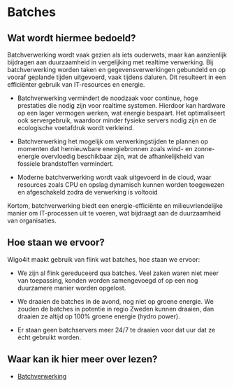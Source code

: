 # Batches

## Wat wordt hiermee bedoeld?
Batchverwerking wordt vaak gezien als iets ouderwets, maar kan aanzienlijk bijdragen aan duurzaamheid in vergelijking met realtime verwerking. Bij batchverwerking worden taken en gegevensverwerkingen gebundeld en op vooraf geplande tijden uitgevoerd, vaak tijdens daluren. Dit resulteert in een efficiënter gebruik van IT-resources en energie.

- Batchverwerking vermindert de noodzaak voor continue, hoge prestaties die nodig zijn voor realtime systemen. Hierdoor kan hardware op een lager vermogen werken, wat energie bespaart. Het optimaliseert ook servergebruik, waardoor minder fysieke servers nodig zijn en de ecologische voetafdruk wordt verkleind.

- Batchverwerking het mogelijk om verwerkingstijden te plannen op momenten dat hernieuwbare energiebronnen zoals wind- en zonne-energie overvloedig beschikbaar zijn, wat de afhankelijkheid van fossiele brandstoffen vermindert.

- Moderne batchverwerking wordt vaak uitgevoerd in de cloud, waar resources zoals CPU en opslag dynamisch kunnen worden toegewezen en afgeschakeld zodra de verwerking is voltooid

Kortom, batchverwerking biedt een energie-efficiënte en milieuvriendelijke manier om IT-processen uit te voeren, wat bijdraagt aan de duurzaamheid van organisaties.

## Hoe staan we ervoor?
Wigo4it maakt gebruik van flink wat batches, hoe staan we ervoor:

- We zijn al flink gereduceerd qua batches. Veel zaken waren niet meer van toepassing, konden worden samengevoegd of op een nog duurzamere manier worden opgelost.

- We draaien de batches in de avond, nog niet op groene energie. We zouden de batches in potentie in regio Zweden kunnen draaien, dan draaien ze altijd op 100% groene energie (hydro power).

- Er staan geen batchservers meer 24/7 te draaien voor dat uur dat ze écht gebruikt worden.

## Waar kan ik hier meer over lezen?
- <a href="https://en.wikipedia.org/wiki/Batch_processing">Batchverwerking</a>







